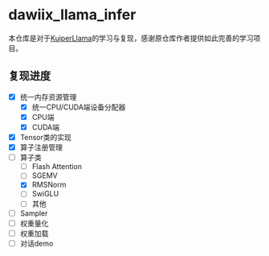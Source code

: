 # dawiix_llama_infer
本仓库是对于[KuiperLlama](https://github.com/zjhellofss/KuiperLLama)的学习与复现，感谢原仓库作者提供如此完善的学习项目。

## 复现进度
- [x] 统一内存资源管理
  - [x] 统一CPU/CUDA端设备分配器
  - [x] CPU端
  - [x] CUDA端
- [x] Tensor类的实现
- [x] 算子注册管理
- [ ] 算子类
  - [ ] Flash Attention
  - [ ] SGEMV
  - [x] RMSNorm
  - [ ] SwiGLU
  - [ ] 其他
- [ ] Sampler
- [ ] 权重量化
- [ ] 权重加载
- [ ] 对话demo

